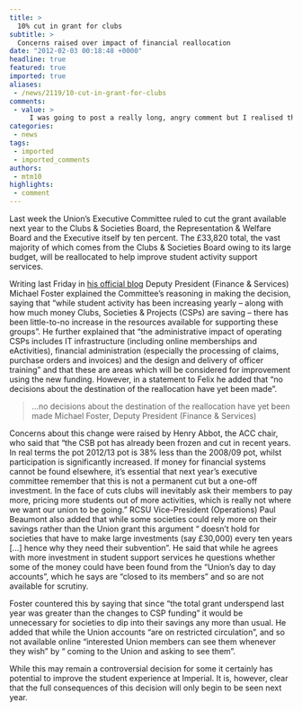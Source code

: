 ```yaml
---
title: >
  10% cut in grant for clubs
subtitle: >
  Concerns raised over impact of financial reallocation
date: "2012-02-03 00:18:48 +0000"
headline: true
featured: true
imported: true
aliases:
 - /news/2119/10-cut-in-grant-for-clubs
comments:
 - value: >
     I was going to post a really long, angry comment but I realised that no one would care, so here's the brief version. <br> <br>Union pisses £160 k on a summer festival that no one wanted. Popular clubs and societies now have to pay. <br>,*edit* I have a faulty memory, we "only" pissed £100k on the summer ball. ,I sincerely hope that someone commented and then deleted their comment. For the record I have nothing (to my knowledge) to do with the RCSU,I agree, they said the union would be unaffected by the loss of the Summer Ball, if I recall correctly, which we all knew was bull, we are paying for their past mistakes. That said, there's no way we can get that money back so we have to move on. Unless Laura Marling and Ian Brown take pity on us and give us back some of their fee? <br> <br>I think one way the union might be able to support the clubs, would be actively helping clubs seek outside sponsorship. I've found that often, club committees don't have the time around academic priorities to go chasing after companies fo
categories:
 - news
tags:
 - imported
 - imported_comments
authors:
 - mtm10
highlights:
 - comment
---
```


Last week the Union’s Executive Committee ruled to cut the grant available next year to the Clubs & Societies Board, the Representation & Welfare Board and the Executive itself by ten percent. The £33,820 total, the vast majority of which comes from the Clubs & Societies Board owing to its large budget, will be reallocated to help improve student activity support services.

Writing last Friday in [his official blog](http://www.union.ic.ac.uk/blogs/2012/01/27/budgeting-amounts-201213/) Deputy President (Finance & Services) Michael Foster explained the Committee’s reasoning in making the decision, saying that “while student activity has been increasing yearly – along with how much money Clubs, Societies & Projects (CSPs) are saving – there has been little-to-no increase in the resources available for supporting these groups”. He further explained that “the administrative impact of operating CSPs includes IT infrastructure (including online memberships and eActivities), financial administration (especially the processing of claims, purchase orders and invoices) and the design and delivery of officer training” and that these are areas which will be considered for improvement using the new funding. However, in a statement to Felix he added that “no decisions about the destination of the reallocation have yet been made”.

> ...no decisions about the destination of the reallocation have yet been made
> Michael Foster, Deputy President (Finance & Services)

Concerns about this change were raised by Henry Abbot, the ACC chair, who said that “the CSB pot has already been frozen and cut in recent years. In real terms the pot 2012/13 pot is 38% less than the 2008/09 pot, whilst participation is significantly increased. If money for financial systems cannot be found elsewhere, it’s essential that next year’s executive committee remember that this is not a permanent cut but a one-off investment. In the face of cuts clubs will inevitably ask their members to pay more, pricing more students out of more activities, which is really not where we want our union to be going.” RCSU Vice-President (Operations) Paul Beaumont also added that while some societies could rely more on their savings rather than the Union grant this argument “ doesn’t hold for societies that have to make large investments (say £30,000) every ten years [...] hence why they need their subvention”. He said that while he agrees with more investment in student support services he questions whether some of the money could have been found from the “Union’s day to day accounts”, which he says are “closed to its members” and so are not available for scrutiny.

Foster countered this by saying that since “the total grant underspend last year was greater than the changes to CSP funding” it would be unnecessary for societies to dip into their savings any more than usual. He added that while the Union accounts “are on restricted circulation”, and so not available online “interested Union members can see them whenever they wish” by “ coming to the Union and asking to see them”.

While this may remain a controversial decision for some it certainly has potential to improve the student experience at Imperial. It is, however, clear that the full consequences of this decision will only begin to be seen next year.
